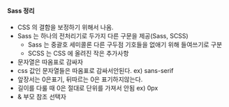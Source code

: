 #### Sass 정리

- CSS 의 결함을 보정하기 위해서 나옴.
- Sass 는 하나의 전처리기로 두가지 다른 구문을 제공(Sass, SCSS)
  - Sass 는 중괄호 세미콜론 다른 구두점 기호들을 없애기 위해 들여쓰기로 구분 
  - SCSS 는 CSS 에 올려진 작은 추가사항
- 문자열은 따옴표로 감싸자
- css 값인 문자열들은 따옴표로 감싸서안된다. ex) sans-serif
- 앞장서는 0은표기, 뒤따르는 0은 표기하지않는다.
- 길이를 다룰 때 0은 절대로 단위를 가져서 안됨 ex) 0px
- & 부모 참조 선택자